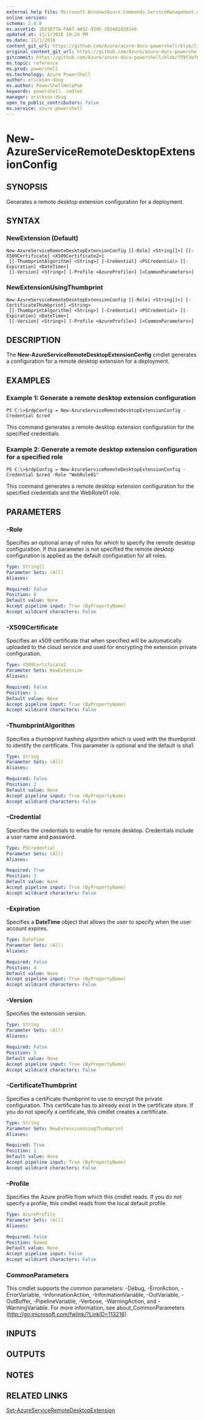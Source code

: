 ```yaml
---
external help file: Microsoft.WindowsAzure.Commands.ServiceManagement.dll-Help.xml
online version: 
schema: 2.0.0
ms.assetid: 1EE9D77A-FAA7-4A52-939E-203A01828148
updated_at: 11/1/2016 10:24 PM
ms.date: 11/1/2016
content_git_url: https://github.com/Azure/azure-docs-powershell/blob/live/azureps-cmdlets-docs/ServiceManagement/Azure.Service/v0.9.8/New-AzureServiceRemoteDesktopExtensionConfig.md
original_content_git_url: https://github.com/Azure/azure-docs-powershell/blob/live/azureps-cmdlets-docs/ServiceManagement/Azure.Service/v0.9.8/New-AzureServiceRemoteDesktopExtensionConfig.md
gitcommit: https://github.com/Azure/azure-docs-powershell/blob/f59f3ef60bc592383812213e69fd77ba950759ed/azureps-cmdlets-docs/ServiceManagement/Azure.Service/v0.9.8/New-AzureServiceRemoteDesktopExtensionConfig.md
ms.topic: reference
ms.prod: powershell
ms.technology: Azure PowerShell
author: erickson-doug
ms.author: PowerShellHelpPub
keywords: powershell, cmdlet
manager: erickson-doug
open_to_public_contributors: false
ms.service: azure-powershell
---
```


# New-AzureServiceRemoteDesktopExtensionConfig

## SYNOPSIS
Generates a remote desktop extension configuration for a deployment.

## SYNTAX

### NewExtension (Default)
```
New-AzureServiceRemoteDesktopExtensionConfig [[-Role] <String[]>] [[-X509Certificate] <X509Certificate2>]
 [[-ThumbprintAlgorithm] <String>] [-Credential] <PSCredential> [[-Expiration] <DateTime>]
 [[-Version] <String>] [-Profile <AzureProfile>] [<CommonParameters>]
```

### NewExtensionUsingThumbprint
```
New-AzureServiceRemoteDesktopExtensionConfig [[-Role] <String[]>] [-CertificateThumbprint] <String>
 [[-ThumbprintAlgorithm] <String>] [-Credential] <PSCredential> [[-Expiration] <DateTime>]
 [[-Version] <String>] [-Profile <AzureProfile>] [<CommonParameters>]
```

## DESCRIPTION
The **New-AzureServiceRemoteDesktopExtensionConfig** cmdlet generates a configuration for a remote desktop extension for a deployment.

## EXAMPLES

### Example 1: Generate a remote desktop extension configuration
```
PS C:\>$rdpConfig = New-AzureServiceRemoteDesktopExtensionConfig -Credential $cred
```

This command generates a remote desktop extension configuration for the specified credentials.

### Example 2: Generate a remote desktop extension configuration for a specified role
```
PS C:\>$rdpConfig = New-AzureServiceRemoteDesktopExtensionConfig -Credential $cred -Role "WebRole01"
```

This command generates a remote desktop extension configuration for the specified credentials and the WebRole01 role.

## PARAMETERS

### -Role
Specifies an optional array of roles for which to specify the remote desktop configuration.
If this parameter is not specified the remote desktop configuration is applied as the default configuration for all roles.

```yaml
Type: String[]
Parameter Sets: (All)
Aliases: 

Required: False
Position: 0
Default value: None
Accept pipeline input: True (ByPropertyName)
Accept wildcard characters: False
```

### -X509Certificate
Specifies an x509 certificate that when specified will be automatically uploaded to the cloud service and used for encrypting the extension private configuration.

```yaml
Type: X509Certificate2
Parameter Sets: NewExtension
Aliases: 

Required: False
Position: 1
Default value: None
Accept pipeline input: True (ByPropertyName)
Accept wildcard characters: False
```

### -ThumbprintAlgorithm
Specifies a thumbprint hashing algorithm which is used with the thumbprint to identify the certificate.
This parameter is optional and the default is sha1.

```yaml
Type: String
Parameter Sets: (All)
Aliases: 

Required: False
Position: 2
Default value: None
Accept pipeline input: True (ByPropertyName)
Accept wildcard characters: False
```

### -Credential
Specifies the credentials to enable for remote desktop.
Credentials include a user name and password.

```yaml
Type: PSCredential
Parameter Sets: (All)
Aliases: 

Required: True
Position: 3
Default value: None
Accept pipeline input: True (ByPropertyName)
Accept wildcard characters: False
```

### -Expiration
Specifies a **DateTime** object that allows the user to specify when the user account expires.

```yaml
Type: DateTime
Parameter Sets: (All)
Aliases: 

Required: False
Position: 4
Default value: None
Accept pipeline input: True (ByPropertyName)
Accept wildcard characters: False
```

### -Version
Specifies the extension version.

```yaml
Type: String
Parameter Sets: (All)
Aliases: 

Required: False
Position: 5
Default value: None
Accept pipeline input: True (ByPropertyName)
Accept wildcard characters: False
```

### -CertificateThumbprint
Specifies a certificate thumbprint to use to encrypt the private configuration.
This certificate has to already exist in the certificate store.
If you do not specify a certificate, this cmdlet creates a certificate.

```yaml
Type: String
Parameter Sets: NewExtensionUsingThumbprint
Aliases: 

Required: True
Position: 1
Default value: None
Accept pipeline input: True (ByPropertyName)
Accept wildcard characters: False
```

### -Profile
Specifies the Azure profile from which this cmdlet reads.
If you do not specify a profile, this cmdlet reads from the local default profile.

```yaml
Type: AzureProfile
Parameter Sets: (All)
Aliases: 

Required: False
Position: Named
Default value: None
Accept pipeline input: False
Accept wildcard characters: False
```

### CommonParameters
This cmdlet supports the common parameters: -Debug, -ErrorAction, -ErrorVariable, -InformationAction, -InformationVariable, -OutVariable, -OutBuffer, -PipelineVariable, -Verbose, -WarningAction, and -WarningVariable. For more information, see about_CommonParameters (http://go.microsoft.com/fwlink/?LinkID=113216).

## INPUTS

## OUTPUTS

## NOTES

## RELATED LINKS

[Set-AzureServiceRemoteDesktopExtension](xref:ServiceManagement/Azure.Service/v0.9.8/Set-AzureServiceRemoteDesktopExtension.md)


